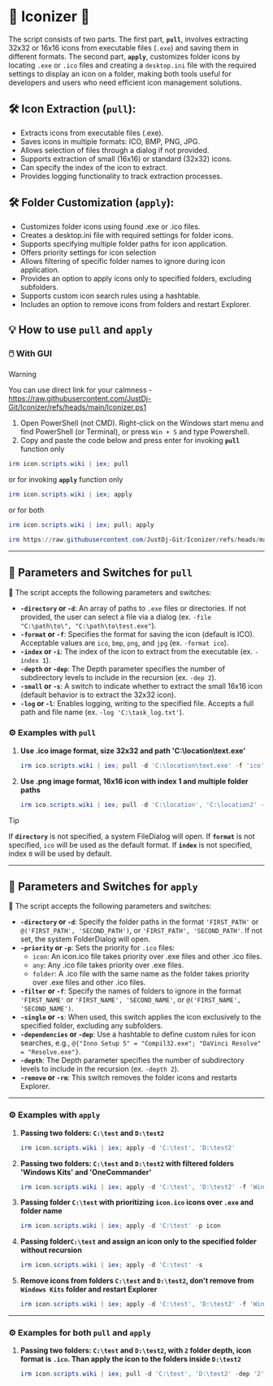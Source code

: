 # 🎨  Iconizer 🚀

The script consists of two parts. The first part, **`pull`**, involves extracting 32x32 or 16x16 icons from executable files (`.exe`) and saving them in different formats. The second part, **`apply`**, customizes folder icons by locating `.exe` or `.ico` files and creating a `desktop.ini` file with the required settings to display an icon on a folder, making both tools useful for developers and users who need efficient icon management solutions.

## 🛠️  Icon Extraction (`pull`):
  - Extracts icons from executable files (.exe).
  - Saves icons in multiple formats: ICO, BMP, PNG, JPG.
  - Allows selection of files through a dialog if not provided.
  - Supports extraction of small (16x16) or standard (32x32) icons.
  - Can specify the index of the icon to extract.
  - Provides logging functionality to track extraction processes.

## 🛠️  Folder Customization (`apply`):
  - Customizes folder icons using found .exe or .ico files.
  - Creates a desktop.ini file with required settings for folder icons.
  - Supports specifying multiple folder paths for icon application.
  - Offers priority settings for icon selection
  - Allows filtering of specific folder names to ignore during icon application.
  - Provides an option to apply icons only to specified folders, excluding subfolders.
  - Supports custom icon search rules using a hashtable.
  - Includes an option to remove icons from folders and restart Explorer.

## 💡 How to use `pull` and `apply`

### 🖱️ With GUI

>[!WARNING]
> You can use direct link for your calmness - https://raw.githubusercontent.com/JustDj-Git/Iconizer/refs/heads/main/Iconizer.ps1

1.   Open PowerShell (not CMD). Right-click on the Windows start menu and find PowerShell (or Terminal), or press `Win + S` and type Powershell.
2.   Copy and paste the code below and press enter for invoking **`pull`** function only

```powershell
irm icon.scripts.wiki | iex; pull
```

or for invoking **`apply`** function only

```powershell
irm icon.scripts.wiki | iex; apply
```

or for both

```powershell
irm icon.scripts.wiki | iex; pull; apply
```

```powershell
irm https://raw.githubusercontent.com/JustDj-Git/Iconizer/refs/heads/main/Iconizer.ps1 | iex; pull
```
---

## 🔧 Parameters and Switches for `pull`
 📝 The script accepts the following parameters and switches:

  - **`-directory` or `-d`**: An array of paths to `.exe` files or directories. If not provided, the user can select a file via a dialog (ex. `-file "C:\path\to\", "C:\path\to\test.exe"`).
  - **`-format` or `-f`**: Specifies the format for saving the icon (default is ICO). Acceptable values are `ico`, `bmp`, `png`, and `jpg` (ex. `-format ico`).
  - **`-index` or `-i`**: The index of the icon to extract from the executable (ex. `-index 1`).
  - **`-depth` or `-dep`**: The Depth parameter specifies the number of subdirectory levels to include in the recursion (ex. `-dep 2`).
  - **`-small` or `-s`**: A switch to indicate whether to extract the small 16x16 icon (default behavior is to extract the 32x32 icon).
  - **`-log` or `-l`**: Enables logging, writing to the specified file. Accepts a full path and file name (ex. `-log 'C:\task_log.txt'`).

### ⚙️ Examples with `pull`

1. **Use .ico image format, size 32x32 and path 'C:\location\text.exe'**

	```powershell
	irm ico.scripts.wiki | iex; pull -d 'C:\location\text.exe' -f 'ico'
	```

2. **Use .png image format, 16x16 icon with index 1 and multiple folder paths**  

	```powershell
	irm ico.scripts.wiki | iex; pull -d 'C:\location', 'C:\location2' -f 'png' -index '1' -s
	```

>[!TIP]
> If **`directory`** is not specified, a system FileDialog will open.
> If **`format`** is not specified, `ico` will be used as the default format.
> If **`index`** is not specified, index `0` will be used by default.

---
## 🔧 Parameters and Switches for `apply`
📝 The script accepts the following parameters and switches:

- **`-directory` or `-d`**: Specify the folder paths in the format `'FIRST_PATH'` or `@('FIRST_PATH', 'SECOND_PATH')`, or `'FIRST_PATH', 'SECOND_PATH'`. If not set, the system FolderDialog will open.
- **`-priority` or `-p`**: Sets the priority for `.ico` files:
	- `icon`: An icon.ico file takes priority over .exe files and other .ico files.
	- `any`: Any .ico file takes priority over .exe files.
	- `folder`: A .ico file with the same name as the folder takes priority over .exe files and other .ico files.
- **`-filter` or `-f`**: Specify the names of folders to ignore in the format `'FIRST_NAME'` or `'FIRST_NAME', 'SECOND_NAME'`, or `@('FIRST_NAME', 'SECOND_NAME')`.
- **`-single` or `-s`**: When used, this switch applies the icon exclusively to the specified folder, excluding any subfolders.
- **`-dependencies` or `-dep`**: Use a hashtable to define custom rules for icon searches, e.g., `@{"Inno Setup 5" = "Compil32.exe"; "DaVinci Resolve" = "Resolve.exe"}`.
- **`-depth`**: The Depth parameter specifies the number of subdirectory levels to include in the recursion (ex. `-depth 2`).
- **`-remove` or `-rm`**: This switch removes the folder icons and restarts Explorer.

---

### ⚙️ Examples with `apply`

1. **Passing two folders: `C:\test` and `D:\test2`**

	```powershell
	irm icon.scripts.wiki | iex; apply -d 'C:\test', 'D:\test2'
	```

2. **Passing two folders:  `C:\test` and `D:\test2` with filtered folders 'Windows Kits' and 'OneCommander'**

	```powershell
	irm icon.scripts.wiki | iex; apply -d 'C:\test', 'D:\test2' -f 'Windows Kits', 'OneCommander'
	```

3. **Passing folder `C:\test` with prioritizing `icon.ico` icons over `.exe` and folder name**

	```powershell
	irm icon.scripts.wiki | iex; apply -d 'C:\test' -p icon
	```

4. **Passing folder`C:\test` and assign an icon only to the specified folder without recursion**

	```powershell
	irm icon.scripts.wiki | iex; apply -d 'C:\test' -s
	```

5. **Remove icons from folders `C:\test` and `D:\test2`, don't remove from `Windows Kits` folder and restart Explorer**

	```powershell
	irm icon.scripts.wiki | iex; apply -d 'C:\test', 'D:\test2' -f 'Windows Kits' -rm
	```
---
### ⚙️ Examples for both `pull` and `apply`
1. **Passing two folders: `C:\test` and `D:\test2`, with `2` folder depth, icon format is `.ico`. Than  apply the icon to the folders inside `D:\test2`**

	```powershell
	irm icon.scripts.wiki | iex; pull -d 'C:\test', 'D:\test2' -dep '2' -f ico; apply -d 'D:\test2'
	```